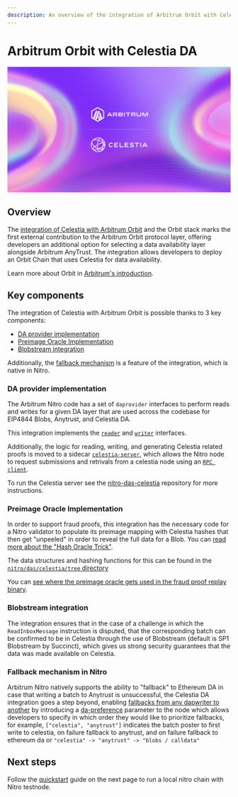 ```yaml
---
description: An overview of the integration of Arbitrum Orbit with Celestia, detailing the key features and benefits, including the fallback mechanism to Anytrust and Ethereum.
---
```



# Arbitrum Orbit with Celestia DA

![Celestia_Arbitrum](/img/Celestia-Arbitrum.png)

## Overview

The
[integration of Celestia with Arbitrum Orbit](https://blog.celestia.org/celestia-is-first-modular-data-availability-network-to-integrate-with-arbitrum-orbit/)
and the Orbit stack marks the first external contribution to the Arbitrum
Orbit protocol layer, offering developers an additional option for selecting
a data availability layer alongside Arbitrum AnyTrust. The integration allows
developers to deploy an Orbit Chain that uses Celestia for data availability.

Learn more about Orbit in [Arbitrum's introduction](https://docs.arbitrum.io/launch-orbit-chain/orbit-gentle-introduction).

## Key components

The integration of Celestia with Arbitrum Orbit is possible thanks to 3 key components:

- [DA provider implementation](#da-provider-implementation)
- [Preimage Oracle Implementation](#preimage-oracle-implementation)
- [Blobstream integration](#blobstream-integration)

Additionally, the [fallback mechanism](#fallback-mechanism-in-nitro) is a feature of the integration, which is native in Nitro.

### DA provider implementation

The Arbitrum Nitro code has a set of `daprovider` interfaces to perform reads and writes for a given DA layer that are used across the codebase for EIP4844 Blobs, Anytrust, and Celestia DA.

This integration implements the [`reader`](https://github.com/celestiaorg/nitro/blob/v3.5.2/das/celestia/types/reader.go) and [`writer`](https://github.com/celestiaorg/nitro/blob/v3.5.2/das/celestia/types/writer.go) interfaces.

Additionally, the logic for reading, writing, and generating Celestia related proofs is moved to a sidecar [`celestia-server`](https://github.com/celestiaorg/nitro-das-celestia), which allows the Nitro node to request submissions and retrivals from a celestia node using an [`RPC client`](https://github.com/celestiaorg/nitro/blob/v3.5.2/das/celestia/celestiaDasRpcClient.go).

To run the Celestia server see the [nitro-das-celestia](https://github.com/celestiaorg/nitro-das-celestia) repository for more instructions.

### Preimage Oracle Implementation

In order to support fraud proofs, this integration has the necessary code for a Nitro validator to populate its preimage mapping with Celestia hashes that then get "unpeeled" in order to reveal the full data for a Blob. You can
[read more about the "Hash Oracle Trick"](https://docs.arbitrum.io/inside-arbitrum-nitro/#readpreimage-and-the-hash-oracle-trick).

The data structures and hashing functions for this can be found in the [`nitro/das/celestia/tree` directory](https://github.com/celestiaorg/nitro/tree/v3.5.2/das/celestia/tree)

You can [see where the preimage oracle gets used in the fraud proof replay binary](https://github.com/celestiaorg/nitro/blob/v3.5.2/cmd/replay/main.go#L163-L274).

### Blobstream integration

The integration ensures that in the case of a challenge in which the `ReadInboxMessage` instruction is disputed, that the corresponding batch can be confirmed to be in Celestia through the use of Blobstream (default is SP1 Blobstream by Succinct), which gives us strong security guarantees that the data was made available on Celestia.

### Fallback mechanism in Nitro

Arbitrum Nitro natively supports the ability to "fallback" to Ethereum DA in case that writing a batch to Anytrust is unsuccessful, the Celestia DA integration goes a step beyond, enabling [fallbacks from any dapwriter to another](https://github.com/celestiaorg/nitro/blob/v3.5.2/arbnode/batch_poster.go#L1419-L1451) by introducing a [da-preference](https://github.com/celestiaorg/nitro/blob/v3.5.2/arbnode/node.go#L106) parameter to the node which allows developers to specify in which order they would like to prioritize fallbacks, for example, `["celestia", "anytrust"]` indicates the batch poster to first write to celestia, on failure fallback to anytrust, and on failure fallback to ethereum da or `"celestia" -> "anytrust" -> "blobs / calldata"`

## Next steps

Follow the [quickstart](/how-to-guides/nitro-local.md) guide on the next page to run a local nitro chain with Nitro testnode.

